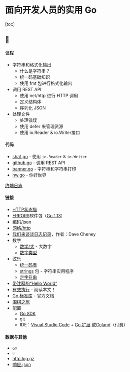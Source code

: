 # 面向开发人员的实用 Go

[toc]

## 🚀 

#### 议程

- 字符串和格式化输出
  - 什么是字符串？
  - 统一码基础知识
  - 使用 fmt 包进行格式化输出
- 调用 REST API
  - 使用 net/http 进行 HTTP 调用
  - 定义结构体
  - 序列化 JSON
- 处理文件
  - 处理错误
  - 使用 defer 来管理资源
  - 使用 io.Reader & io.Writer接口

#### 代码

- [sha1.go](https://www.353solutions.com/c/znga/html/sha1/sha1.go.html) - 使用 `io.Reader` & `io.Writer`
- [github.go](https://www.353solutions.com/c/znga/html/github/github.go.html) - 调用 REST API
- [banner.go](https://www.353solutions.com/c/znga/html/banner/banner.go.html) - 字符串和字符串打印
- [hw.go](https://www.353solutions.com/c/znga/html/hw/hw.go.html) - 你好世界

[终端日志](https://www.353solutions.com/c/znga/day-1.log)

#### 链接

- [HTTP状态猫](https://http.cat/)
- [ERRORS](https://pkg.go.dev/errors/)软件包（[Go 1.13](https://go.dev/blog/go1.13-errors)）
- [编码/json](https://pkg.go.dev/encoding/json)
- [网络/http](https://pkg.go.dev/net/http)
- [我们来谈谈日志记录](https://dave.cheney.net/2015/11/05/lets-talk-about-logging)，作者：Dave Cheney
- 数字
  - [数学/大](https://pkg.go.dev/math/big/) - 大数字
  - [数字类型](https://go.dev/ref/spec#Numeric_types)
- 弦乐
  - [统一码表](https://unicode-table.com/)
  - [strings](https://pkg.go.dev/strings/) 包 - 字符串实用程序
  - [走字符串](https://go.dev/blog/strings)
- [带注释的“Hello World”](https://www.353solutions.com/annotated-go)
- [有效执行](https://go.dev/doc/effective_go.html) - 阅读本文！
- [Go 标准库](https://pkg.go.dev/) - 官方文档
- [围棋之旅](https://do.dev/tour/)
- 配置
  - [Go SDK](https://go.dev/dl/)
  - [git](https://git-scm.com/)
  - IDE：[Visual Studio Code](https://code.visualstudio.com/) + [Go 扩展](https://marketplace.visualstudio.com/items?itemName=golang.Go) 或[Goland](https://www.jetbrains.com/go/)（付费）

#### 数据与其他

- `G☺`
- `♡`
- [http.log.gz](https://www.353solutions.com/c/znga/data/http.log.gz)
- [响应.json](https://www.353solutions.com/c/znga/data/response.json)